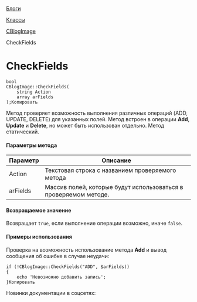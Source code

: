 [Блоги](/api_help/blogs/index.php)

[Классы](/api_help/blogs/classes/index.php)

[CBlogImage](/api_help/blogs/classes/cblogimage/index.php)

CheckFields

CheckFields
===========

```
bool
CBlogImage::CheckFields(
	string Action
	array arFields
);Копировать
```

Метод проверяет возможность выполнения различных операций (ADD, UPDATE, DELETE) для указанных полей. Метод встроен в операции **Add**, **Update** и **Delete**, но может быть использован отдельно. Метод статический.

#### Параметры метода

| Параметр | Описание |
| --- | --- |
| Action | Текстовая строка с названием проверяемого метода |
| arFields | Массив полей, которые будут использоваться в проверяемом методе. |

#### Возвращаемое значение

Возвращает `true`, если выполнение операции возможно, иначе `false`.

#### Примеры использования

Проверка на возможность использование метода **Add** и вывод сообщения об ошибке в случае неудачи:

```
if (!CBlogImage::CheckFields("ADD", $arFields))
{
	echo 'Невозможно добавить запись';
}Копировать
```

Новинки документации в соцсетях: